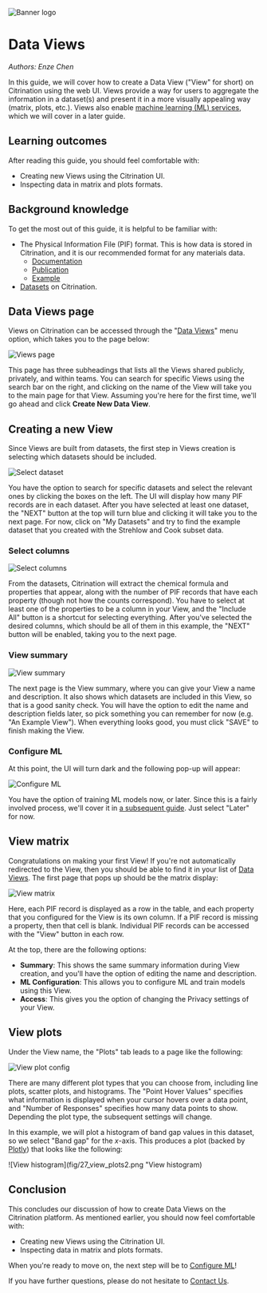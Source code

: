 ![Banner logo](../templates/fig/citrine_banner_2.png "Banner logo")

# Data Views
*Authors: Enze Chen*

In this guide, we will cover how to create a Data View ("View" for short) on Citrination using the web UI. Views provide a way for users to aggregate the information in a dataset(s) and present it in a more visually appealing way (matrix, plots, etc.). Views also enable [machine learning (ML) services](06_machine_learning.md), which we will cover in a later guide.

## Learning outcomes
After reading this guide, you should feel comfortable with:
* Creating new Views using the Citrination UI.
* Inspecting data in matrix and plots formats.

## Background knowledge
To get the most out of this guide, it is helpful to be familiar with:
* The Physical Information File (PIF) format. This is how data is stored in Citrination, and it is our recommended format for any materials data.
  * [Documentation](http://citrineinformatics.github.io/pif-documentation/schema_definition/index.html)
  * [Publication](https://www.cambridge.org/core/journals/mrs-bulletin/article/beyond-bulk-single-crystals-a-data-format-for-all-materials-structurepropertyprocessing-relationships/AADBAEDA62B0391D708CF02269989E8B)
  * [Example](https://github.com/CitrineInformatics/learn-citrination/blob/master/AdvancedPif.ipynb)
* [Datasets](02_data_management.md) on Citrination.

## Data Views page
Views on Citrination can be accessed through the "[Data Views](https://citrination.com/data_views)" menu option, which takes you to the page below:   

![Views page](fig/21_views_page.png "Views page")   

This page has three subheadings that lists all the Views shared publicly, privately, and within teams. You can search for specific Views using the search bar on the right, and clicking on the name of the View will take you to the main page for that View. Assuming you're here for the first time, we'll go ahead and click **Create New Data View**.

## Creating a new View
Since Views are built from datasets, the first step in Views creation is selecting which datasets should be included.   

![Select dataset](fig/22_select_dataset.png "Select dataset")   

You have the option to search for specific datasets and select the relevant ones by clicking the boxes on the left. The UI will display how many PIF records are in each dataset. After you have selected at least one dataset, the "NEXT" button at the top will turn blue and clicking it will take you to the next page. For now, click on "My Datasets" and try to find the example dataset that you created with the Strehlow and Cook subset data.

### Select columns
![Select columns](fig/23_select_columns.png "Select columns")   

From the datasets, Citrination will extract the chemical formula and properties that appear, along with the number of PIF records that have each property (though not how the counts correspond). You have to select at least one of the properties to be a column in your View, and the "Include All" button is a shortcut for selecting everything. After you've selected the desired columns, which should be all of them in this example, the "NEXT" button will be enabled, taking you to the next page.

### View summary
![View summary](fig/24_view_summary.png "View summary")   

The next page is the View summary, where you can give your View a name and description. It also shows which datasets are included in this View, so that is a good sanity check. You will have the option to edit the name and description fields later, so pick something you can remember for now (e.g. "An Example View"). When everything looks good, you must click "SAVE" to finish making the View.


### Configure ML
At this point, the UI will turn dark and the following pop-up will appear:   

![Configure ML](fig/25_configure_ml.png "Configure ML")   

You have the option of training ML models now, or later. Since this is a fairly involved process, we'll cover it in [a subsequent guide](06_machine_learning.md). Just select "Later" for now.

## View matrix
Congratulations on making your first View! If you're not automatically redirected to the View, then you should be able to find it in your list of [Data Views](https://citrination.com/data_views). The first page that pops up should be the matrix display:

![View matrix](fig/26_view_matrix.png "View matrix")

Here, each PIF record is displayed as a row in the table, and each property that you configured for the View is its own column. If a PIF record is missing a property, then that cell is blank. Individual PIF records can be accessed with the "View" button in each row.

At the top, there are the following options:
* **Summary**: This shows the same summary information during View creation, and you'll have the option of editing the name and description.
* **ML Configuration**: This allows you to configure ML and train models using this View.
* **Access**: This gives you the option of changing the Privacy settings of your View.

## View plots
Under the View name, the "Plots" tab leads to a page like the following:

![View plot config](fig/27_view_plots1.png "View plot config")

There are many different plot types that you can choose from, including line plots, scatter plots, and histograms. The "Point Hover Values" specifies what information is displayed when your cursor hovers over a data point, and "Number of Responses" specifies how many data points to show. Depending the plot type, the subsequent settings will change.

In this example, we will plot a histogram of band gap values in this dataset, so we select "Band gap" for the *x*-axis. This produces a plot (backed by [Plotly](https://plot.ly/)) that looks like the following:

![View histogram](fig/27_view_plots2.png "View histogram)

## Conclusion
This concludes our discussion of how to create Data Views on the Citrination platform. As mentioned earlier, you should now feel comfortable with:
* Creating new Views using the Citrination UI.
* Inspecting data in matrix and plots formats.

When you're ready to move on, the next step will be to [Configure ML](06_machine_learning.md)!

If you have further questions, please do not hesitate to [Contact Us](https://citrine.io/contact/).
